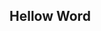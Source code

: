 
<!DOCTYPE html>
<html lang="en">
<head>
    <meta charset="utf-8">
		<meta name="viewport" content="width=device-width, initial-scale=1.0">
		<title>Newbie Learn Boostrap</title>
</head>

<body>
    <h2>Hellow Word</h2>
</body>

</html>

